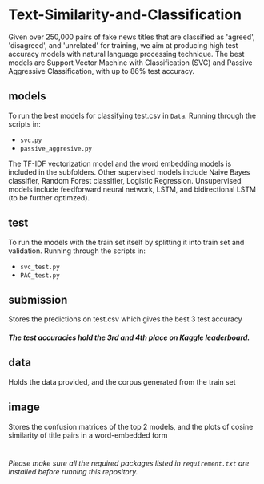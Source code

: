 # Text-Similarity-and-Classification
Given over 250,000 pairs of fake news titles that are classified as 'agreed', 'disagreed', and 'unrelated' for training, we aim at producing high test accuracy models with natural language processing technique. The best models are Support Vector Machine with Classification (SVC) and Passive Aggressive Classification, with up to 86% test accuracy.

## models
To run the best models for classifying test.csv in `Data`. Running through the scripts in:
- `svc.py`
- `passive_aggresive.py`

The TF-IDF vectorization model and the word embedding models is included in the subfolders.
Other supervised models include Naive Bayes classifier, Random Forest classifier, Logistic Regression.
Unsupervised models include feedforward neural network, LSTM, and bidirectional LSTM (to be further optimzed).

## test
To run the models with the train set itself by splitting it into train set and validation. Running through the scripts in:
- `svc_test.py`
- `PAC_test.py`

## submission
Stores the predictions on test.csv which gives the best 3 test accuracy
##### The test accuracies hold the 3rd and 4th place on Kaggle leaderboard.

## data
Holds the data provided, and the corpus generated from the train set

## image
Stores the confusion matrices of the top 2 models, and the plots of cosine similarity of title pairs in a word-embedded form
#
*Please make sure all the required packages listed in `requirement.txt` are installed before running this repository.*
